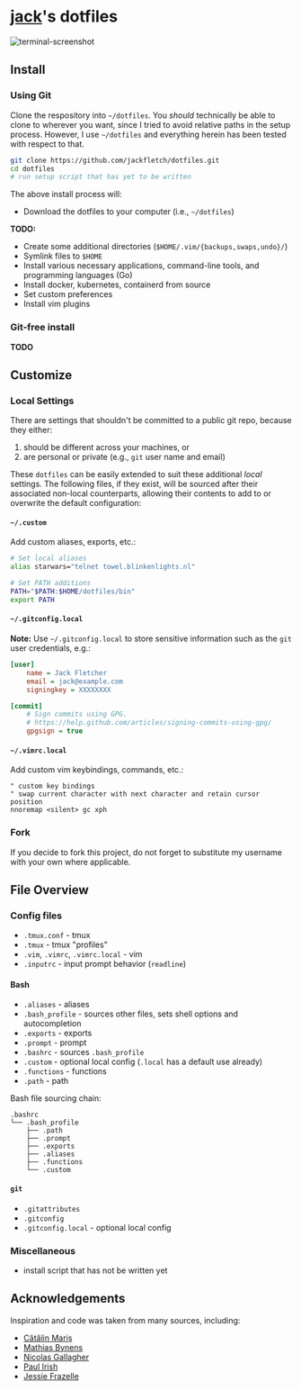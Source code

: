 # [jack](https://github.com/jackfletch)'s dotfiles

![terminal-screenshot]

## Install

### Using Git

Clone the respository into `~/dotfiles`.
You _should_ technically be able to clone to wherever you want, since I tried to avoid relative paths in the setup process.
However, I use `~/dotfiles` and everything herein has been tested with respect to that.

```sh
git clone https://github.com/jackfletch/dotfiles.git
cd dotfiles
# run setup script that has yet to be written
```

The above install process will:

- Download the dotfiles to your computer (i.e., `~/dotfiles`)

**TODO:**

- Create some additional directories (`$HOME/.vim/{backups,swaps,undo}/`)
- Symlink files to `$HOME`
- Install various necessary applications, command-line tools, and programming languages (Go)
- Install docker, kubernetes, containerd from source
- Set custom preferences
- Install vim plugins

### Git-free install

**TODO**

## Customize

### Local Settings

There are settings that shouldn't be committed to a public git repo, because they either:

1. should be different across your machines, or
1. are personal or private (e.g., `git` user name and email)

These `dotfiles` can be easily extended to suit these additional _local_ settings.
The following files, if they exist, will be sourced after their associated non-local counterparts, allowing their contents to add to or overwrite the default configuration:

#### `~/.custom`

Add custom aliases, exports, etc.:

```sh
# Set local aliases
alias starwars="telnet towel.blinkenlights.nl"

# Set PATH additions
PATH="$PATH:$HOME/dotfiles/bin"
export PATH
```

#### `~/.gitconfig.local`

**Note:** Use `~/.gitconfig.local` to store sensitive information such as the `git` user credentials, e.g.:

```ini
[user]
    name = Jack Fletcher
    email = jack@example.com
    signingkey = XXXXXXXX

[commit]
    # Sign commits using GPG.
    # https://help.github.com/articles/signing-commits-using-gpg/
    gpgsign = true
```

#### `~/.vimrc.local`

Add custom vim keybindings, commands, etc.:

```vim
" custom key bindings
" swap current character with next character and retain cursor position
nnoremap <silent> gc xph
```

### Fork

If you decide to fork this project, do not forget to substitute my username with your own where applicable.

## File Overview

### Config files

- `.tmux.conf` - tmux
- `.tmux` - tmux "profiles"
- `.vim`, `.vimrc`, `.vimrc.local` - vim
- `.inputrc` - input prompt behavior (`readline`)

#### Bash

- `.aliases` - aliases
- `.bash_profile` - sources other files, sets shell options and autocompletion
- `.exports` - exports
- `.prompt` - prompt
- `.bashrc` - sources `.bash_profile`
- `.custom` - optional local config (`.local` has a default use already)
- `.functions` - functions
- `.path` - path

Bash file sourcing chain:

```
.bashrc
└── .bash_profile
    ├── .path
    ├── .prompt
    ├── .exports
    ├── .aliases
    ├── .functions
    └── .custom
```

#### `git`

- `.gitattributes`
- `.gitconfig`
- `.gitconfig.local` - optional local config

### Miscellaneous

- install script that has not be written yet

## Acknowledgements

Inspiration and code was taken from many sources, including:

- [Cătălin Mariș](https://github.com/alrra/dotfiles)
- [Mathias Bynens](https://github.com/mathiasbynens/dotfiles)
- [Nicolas Gallagher](https://github.com/necolas/dotfiles)
- [Paul Irish](https://github.com/paulirish/dotfiles)
- [Jessie Frazelle](https://github.com/jessfraz/dotfiles)

[terminal-screenshot]: https://user-images.githubusercontent.com/11254125/67124992-7541c880-f1b9-11e9-9283-2d54be9d8569.png

